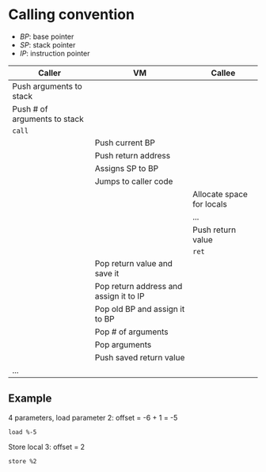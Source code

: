 # Calling convention

* *BP*: base pointer
* *SP*: stack pointer
* *IP*: instruction pointer

| Caller | VM | Callee |
|--------|----|--------|
| Push arguments to stack |||
| Push # of arguments to stack |||
| `call` |||
|| Push current BP ||
|| Push return address ||
|| Assigns SP to BP ||
|| Jumps to caller code ||
||| Allocate space for locals |
||| ... |
||| Push return value |
||| `ret` |
|| Pop return value and save it ||
|| Pop return address and assign it to IP ||
|| Pop old BP and assign it to BP ||
|| Pop # of arguments ||
|| Pop arguments ||
|| Push saved return value ||
| ... |||

## Example
4 parameters, load parameter 2: offset = -6 + 1 = -5
```
load %-5
```
Store local 3: offset = 2
```
store %2
```